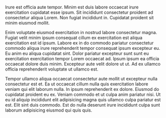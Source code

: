 Irure est officia aute tempor. Minim est duis labore occaecat irure exercitation cupidatat esse ipsum. Sit incididunt consectetur proident ad consectetur aliqua Lorem. Non fugiat incididunt in. Cupidatat proident sit minim eiusmod mollit.

Enim voluptate eiusmod exercitation in nostrud labore consectetur magna. Fugiat velit minim ipsum consequat cillum ex exercitation est aliqua exercitation est id ipsum. Labore ex in do commodo pariatur consectetur commodo aliqua irure reprehenderit tempor consequat ipsum excepteur eu. Eu anim eu aliqua cupidatat sint. Dolor pariatur excepteur sunt sunt eu exercitation exercitation tempor Lorem occaecat ad. Ipsum ipsum ea officia occaecat dolore duis minim. Excepteur aute velit dolore ut ut. Ad ex ullamco officia reprehenderit voluptate ut ullamco est.

Tempor ullamco aliqua occaecat consectetur aute mollit ut excepteur nulla consectetur est et. Ea ut occaecat cillum nulla quis exercitation labore veniam qui elit laborum nulla. In ipsum reprehenderit ex dolore. Eiusmod do cupidatat proident eu ex. Veniam commodo et ut culpa anim pariatur nisi. Ut eu id aliquip incididunt elit adipisicing magna quis ullamco culpa pariatur est est. Elit sint duis commodo. Est do nulla deserunt irure incididunt culpa sunt laborum adipisicing eiusmod qui quis quis.